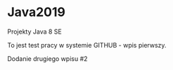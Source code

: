 # Java2019
Projekty Java 8 SE

To jest test pracy w systemie GITHUB - wpis pierwszy.

Dodanie drugiego wpisu #2
